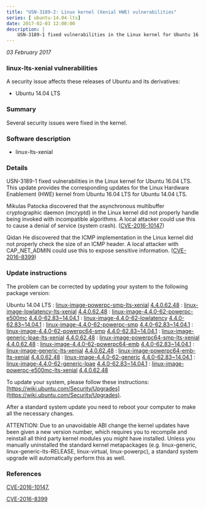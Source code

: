 ```yaml
---
title: "USN-3189-2: Linux kernel (Xenial HWE) vulnerabilities"
series: [ ubuntu-14.04-lts]
date: 2017-02-03 12:00:00
description: |
    USN-3189-1 fixed vulnerabilities in the Linux kernel for Ubuntu 16.04 LTS. This update provides the corresponding updates for the Linux Hardware Enablement (HWE) kernel from Ubuntu 16.04 LTS for Ubuntu 14.04 LTS.
--- 
```

 
 

*03 February 2017*

### linux-lts-xenial vulnerabilities

A security issue affects these releases of Ubuntu and its derivatives:

* Ubuntu 14.04 LTS

### Summary

Several security issues were fixed in the kernel. 

### Software description

* linux-lts-xenial 

### Details

USN-3189-1 fixed vulnerabilities in the Linux kernel for Ubuntu 16.04 LTS. This update provides the corresponding updates for the Linux Hardware Enablement (HWE) kernel from Ubuntu 16.04 LTS for Ubuntu 14.04 LTS.

Mikulas Patocka discovered that the asynchronous multibuffer cryptographic daemon (mcryptd) in the Linux kernel did not properly handle being invoked with incompatible algorithms. A local attacker could use this to cause a denial of service (system crash). ([CVE-2016-10147](http://people.ubuntu.com/~ubuntu-security/cve/CVE-2016-10147))

Qidan He discovered that the ICMP implementation in the Linux kernel did not properly check the size of an ICMP header. A local attacker with CAP_NET_ADMIN could use this to expose sensitive information. ([CVE-2016-8399](http://people.ubuntu.com/~ubuntu-security/cve/CVE-2016-8399)) 

### Update instructions

The problem can be corrected by updating your system to the following package version:

Ubuntu 14.04 LTS
 : [linux-image-powerpc-smp-lts-xenial](https://launchpad.net/ubuntu/+source/linux-lts-xenial) <span> [4.4.0.62.48](https://launchpad.net/ubuntu/+source/linux-lts-xenial/4.4.0-62.83~14.04.1) </span> 
 : [linux-image-lowlatency-lts-xenial](https://launchpad.net/ubuntu/+source/linux-lts-xenial) <span> [4.4.0.62.48](https://launchpad.net/ubuntu/+source/linux-lts-xenial/4.4.0-62.83~14.04.1) </span> 
 : [linux-image-4.4.0-62-powerpc-e500mc](https://launchpad.net/ubuntu/+source/linux-lts-xenial) <span> [4.4.0-62.83~14.04.1](https://launchpad.net/ubuntu/+source/linux-lts-xenial/4.4.0-62.83~14.04.1) </span> 
 : [linux-image-4.4.0-62-lowlatency](https://launchpad.net/ubuntu/+source/linux-lts-xenial) <span> [4.4.0-62.83~14.04.1](https://launchpad.net/ubuntu/+source/linux-lts-xenial/4.4.0-62.83~14.04.1) </span> 
 : [linux-image-4.4.0-62-powerpc-smp](https://launchpad.net/ubuntu/+source/linux-lts-xenial) <span> [4.4.0-62.83~14.04.1](https://launchpad.net/ubuntu/+source/linux-lts-xenial/4.4.0-62.83~14.04.1) </span> 
 : [linux-image-4.4.0-62-powerpc64-smp](https://launchpad.net/ubuntu/+source/linux-lts-xenial) <span> [4.4.0-62.83~14.04.1](https://launchpad.net/ubuntu/+source/linux-lts-xenial/4.4.0-62.83~14.04.1) </span> 
 : [linux-image-generic-lpae-lts-xenial](https://launchpad.net/ubuntu/+source/linux-lts-xenial) <span> [4.4.0.62.48](https://launchpad.net/ubuntu/+source/linux-lts-xenial/4.4.0-62.83~14.04.1) </span> 
 : [linux-image-powerpc64-smp-lts-xenial](https://launchpad.net/ubuntu/+source/linux-lts-xenial) <span> [4.4.0.62.48](https://launchpad.net/ubuntu/+source/linux-lts-xenial/4.4.0-62.83~14.04.1) </span> 
 : [linux-image-4.4.0-62-powerpc64-emb](https://launchpad.net/ubuntu/+source/linux-lts-xenial) <span> [4.4.0-62.83~14.04.1](https://launchpad.net/ubuntu/+source/linux-lts-xenial/4.4.0-62.83~14.04.1) </span> 
 : [linux-image-generic-lts-xenial](https://launchpad.net/ubuntu/+source/linux-lts-xenial) <span> [4.4.0.62.48](https://launchpad.net/ubuntu/+source/linux-lts-xenial/4.4.0-62.83~14.04.1) </span> 
 : [linux-image-powerpc64-emb-lts-xenial](https://launchpad.net/ubuntu/+source/linux-lts-xenial) <span> [4.4.0.62.48](https://launchpad.net/ubuntu/+source/linux-lts-xenial/4.4.0-62.83~14.04.1) </span> 
 : [linux-image-4.4.0-62-generic](https://launchpad.net/ubuntu/+source/linux-lts-xenial) <span> [4.4.0-62.83~14.04.1](https://launchpad.net/ubuntu/+source/linux-lts-xenial/4.4.0-62.83~14.04.1) </span> 
 : [linux-image-4.4.0-62-generic-lpae](https://launchpad.net/ubuntu/+source/linux-lts-xenial) <span> [4.4.0-62.83~14.04.1](https://launchpad.net/ubuntu/+source/linux-lts-xenial/4.4.0-62.83~14.04.1) </span> 
 : [linux-image-powerpc-e500mc-lts-xenial](https://launchpad.net/ubuntu/+source/linux-lts-xenial) <span> [4.4.0.62.48](https://launchpad.net/ubuntu/+source/linux-lts-xenial/4.4.0-62.83~14.04.1) </span> 

To update your system, please follow these instructions: [https://wiki.ubuntu.com/Security/Upgrades](https://wiki.ubuntu.com/Security/Upgrades).

After a standard system update you need to reboot your computer to make all the necessary changes.

ATTENTION: Due to an unavoidable ABI change the kernel updates have been given a new version number, which requires you to recompile and reinstall all third party kernel modules you might have installed. Unless you manually uninstalled the standard kernel metapackages (e.g. linux-generic, linux-generic-lts-RELEASE, linux-virtual, linux-powerpc), a standard system upgrade will automatically perform this as well. 

### References

 
 [CVE-2016-10147](http://people.ubuntu.com/~ubuntu-security/cve/CVE-2016-10147), 

 [CVE-2016-8399](http://people.ubuntu.com/~ubuntu-security/cve/CVE-2016-8399)
 


